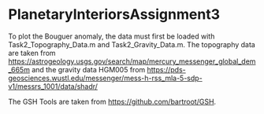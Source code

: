 # PlanetaryInteriorsAssignment3
To plot the Bouguer anomaly, the data must first be loaded with Task2_Topography_Data.m and Task2_Gravity_Data.m.
The topography data are taken from https://astrogeology.usgs.gov/search/map/mercury_messenger_global_dem_665m and the gravity data HGM005 from
https://pds-geosciences.wustl.edu/messenger/mess-h-rss_mla-5-sdp-v1/messrs_1001/data/shadr/

The GSH Tools are taken from https://github.com/bartroot/GSH.
